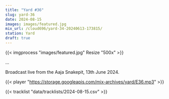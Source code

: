 ```yaml
---
title: "Yard #36"
slug: yard-36
date: 2024-08-15
images: images/featured.jpg
mix_url: /cloud696/yard-34-20240613-173815/
station: Yard
draft: true
---
```


{{< imgprocess "images/featured.jpg" Resize "500x" >}}

...

Broadcast live from the Aaja Snakepit, 13th June 2024.

{{< player "https://storage.googleapis.com/mix-archives/yard/E36.mp3" >}}

{{< tracklist "data/tracklists/2024-08-15.csv" >}}
